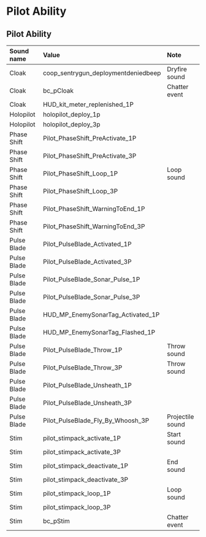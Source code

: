 # Pilot Ability

## Pilot Ability

| Sound name | Value | Note |
| :--- | :--- | :--- |
| Cloak | coop\_sentrygun\_deploymentdeniedbeep | Dryfire sound |
| Cloak | bc\_pCloak | Chatter event |
| Cloak | HUD\_kit\_meter\_replenished\_1P |  |
| Holopilot | holopilot\_deploy\_1p |  |
| Holopilot | holopilot\_deploy\_3p |  |
| Phase Shift | Pilot\_PhaseShift\_PreActivate\_1P |  |
| Phase Shift | Pilot\_PhaseShift\_PreActivate\_3P |  |
| Phase Shift | Pilot\_PhaseShift\_Loop\_1P | Loop sound |
| Phase Shift | Pilot\_PhaseShift\_Loop\_3P |  |
| Phase Shift | Pilot\_PhaseShift\_WarningToEnd\_1P |  |
| Phase Shift | Pilot\_PhaseShift\_WarningToEnd\_3P |  |
| Pulse Blade | Pilot\_PulseBlade\_Activated\_1P |  |
| Pulse Blade | Pilot\_PulseBlade\_Activated\_3P |  |
| Pulse Blade | Pilot\_PulseBlade\_Sonar\_Pulse\_1P |  |
| Pulse Blade | Pilot\_PulseBlade\_Sonar\_Pulse\_3P |  |
| Pulse Blade | HUD\_MP\_EnemySonarTag\_Activated\_1P |  |
| Pulse Blade | HUD\_MP\_EnemySonarTag\_Flashed\_1P |  |
| Pulse Blade | Pilot\_PulseBlade\_Throw\_1P | Throw sound |
| Pulse Blade | Pilot\_PulseBlade\_Throw\_3P | Throw sound |
| Pulse Blade | Pilot\_PulseBlade\_Unsheath\_1P |  |
| Pulse Blade | Pilot\_PulseBlade\_Unsheath\_3P |  |
| Pulse Blade | Pilot\_PulseBlade\_Fly\_By\_Whoosh\_3P | Projectile sound |
| Stim | pilot\_stimpack\_activate\_1P | Start sound |
| Stim | pilot\_stimpack\_activate\_3P |  |
| Stim | pilot\_stimpack\_deactivate\_1P | End sound |
| Stim | pilot\_stimpack\_deactivate\_3P |  |
| Stim | pilot\_stimpack\_loop\_1P | Loop sound |
| Stim | pilot\_stimpack\_loop\_3P |  |
| Stim | bc\_pStim | Chatter event |

